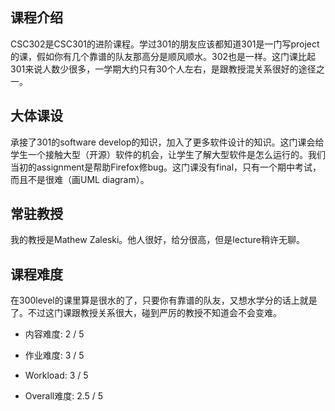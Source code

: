 ## 课程介绍
CSC302是CSC301的进阶课程。学过301的朋友应该都知道301是一门写project的课，假如你有几个靠谱的队友那高分是顺风顺水。302也是一样。这门课比起301来说人数少很多，一学期大约只有30个人左右，是跟教授混关系很好的途径之一。
## 大体课设
承接了301的software develop的知识，加入了更多软件设计的知识。这门课会给学生一个接触大型（开源）软件的机会，让学生了解大型软件是怎么运行的。我们当初的assignment是帮助Firefox修bug。这门课没有final，只有一个期中考试，而且不是很难（画UML diagram）。
## 常驻教授
我的教授是Mathew Zaleski。他人很好，给分很高，但是lecture稍许无聊。
## 课程难度
在300level的课里算是很水的了，只要你有靠谱的队友，又想水学分的话上就是了。不过这门课跟教授关系很大，碰到严厉的教授不知道会不会变难。

- 内容难度: 2 / 5

- 作业难度: 3 / 5

- Workload: 3 / 5

- Overall难度: 2.5 / 5